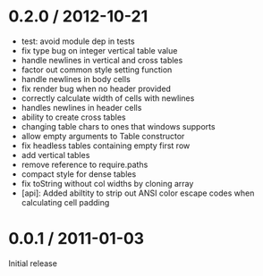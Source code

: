 
0.2.0 / 2012-10-21
==================

  * test: avoid module dep in tests
  * fix type bug on integer vertical table value
  * handle newlines in vertical and cross tables
  * factor out common style setting function
  * handle newlines in body cells
  * fix render bug when no header provided
  * correctly calculate width of cells with newlines
  * handles newlines in header cells
  * ability to create cross tables
  * changing table chars to ones that windows supports
  * allow empty arguments to Table constructor
  * fix headless tables containing empty first row
  * add vertical tables
  * remove reference to require.paths
  * compact style for dense tables
  * fix toString without col widths by cloning array
  * [api]: Added abiltity to strip out ANSI color escape codes when calculating cell padding

0.0.1 / 2011-01-03 
==================

Initial release
